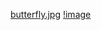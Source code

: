 [butterfly.jpg](https://res.cloudinary.com/dnby43njh/image/upload/v1682063032/butterfly.jpg.jpg)
[!image](https://res.cloudinary.com/dnby43njh/image/upload/v1682063032/butterfly.jpg.jpg)

